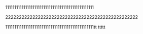 1111111111111111111111111111111111111111111111111


2222222222222222222222222222222222222222222222222


1111111111111111111111111111111111111111111111111tt
ttttt
